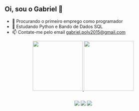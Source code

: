 ## Oi, sou o Gabriel 👋



- 🔭 Procurando o primeiro emprego como programador
- 🌱 Estudando Python e Bando de Dados SQL
- 📫 Contate-me pelo email gabriel.poly2015@gmail.com


<div align="center">
  <a href="https://github.com/gabrielsailvasantos">
  <img height="160em" src="https://github-readme-stats.vercel.app/api?username=gabrielsailvasantos&show_icons=true&theme=dark&include_all_commits=true&count_private=true"/>
  <img height="160em" src="https://github-readme-stats.vercel.app/api/top-langs/?username=gabrielsailvasantos&layout=compact&langs_count=7&theme=dark"/>
</div>
  
  ##
  
  
<div align="center">  
  <a href="https://www.instagram.com/gabrieldasilva9083/" target="_blank"><img src="https://img.shields.io/badge/-Instagram-%23E4405F?style=for-the-badge&logo=instagram&logoColor=white" target="_blank"></a>
  <a href = "gabriel.poly2015@gmail.com"><img src="https://img.shields.io/badge/-Gmail-%23333?style=for-the-badge&logo=gmail&logoColor=white" target="_blank"></a>
  <a href="https://www.linkedin.com/in/gabriel-da-silva-santos-52738522a/" target="_blank"><img src="https://img.shields.io/badge/-LinkedIn-%230077B5?style=for-the-badge&logo=linkedin&logoColor=white" target="_blank"></a>
 </div>
